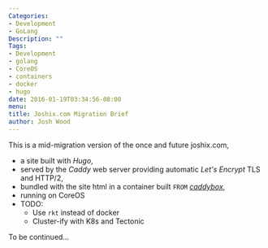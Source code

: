 ```yaml
---
Categories:
- Development
- GoLang
Description: ""
Tags:
- Development
- golang
- CoreOS
- containers
- docker
- hugo
date: 2016-01-19T03:34:56-08:00
menu:
title: Joshix.com Migration Brief
author: Josh Wood
---
```


This is a mid-migration version of the once and future joshix.com,

* a site built with *Hugo*,
* served by the *Caddy* web server providing automatic *Let's Encrypt* TLS and HTTP/2,
* bundled with the site html in a container built `FROM` [*caddybox*][caddybox],
* running on CoreOS<!--more-->
* TODO:
  * Use `rkt` instead of docker
  * Cluster-ify with K8s and Tectonic

To be continued...

[caddybox]: https://github.com/joshix/caddybox
